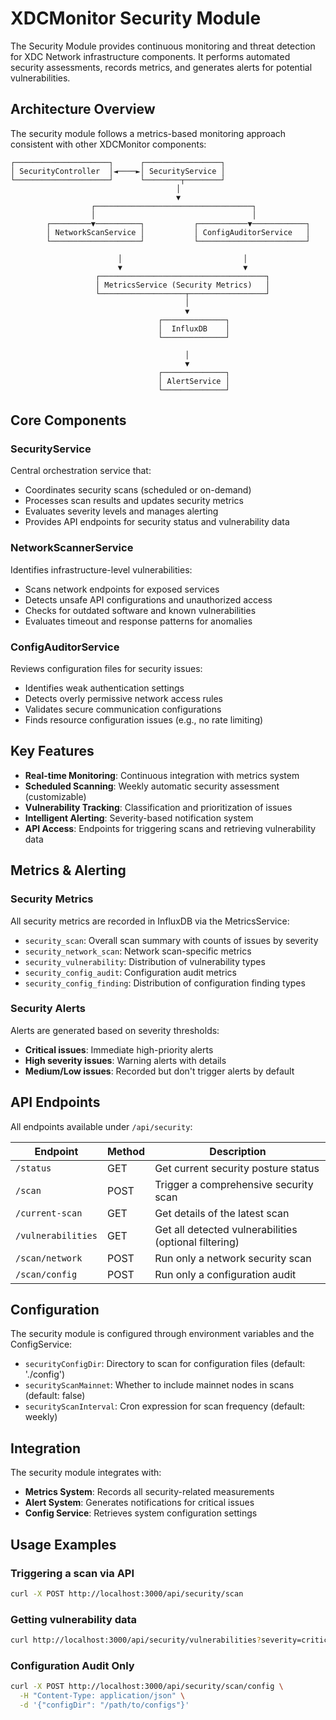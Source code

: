 # XDCMonitor Security Module

The Security Module provides continuous monitoring and threat detection for XDC Network infrastructure components. It performs automated security assessments, records metrics, and generates alerts for potential vulnerabilities.

## Architecture Overview

The security module follows a metrics-based monitoring approach consistent with other XDCMonitor components:

```ascii
┌─────────────────────┐      ┌─────────────────┐
│ SecurityController  │◄────►│ SecurityService │
└─────────────────────┘      └────────┬────────┘
                                     │
                                     ▼
                  ┌───────────────────────────────────┐
                  │                                   │
        ┌─────────▼──────────┐           ┌───────────▼────────────┐
        │ NetworkScanService │           │ ConfigAuditorService   │
        └────────────────────┘           └────────────────────────┘

                        │                           │
                        ▼                           ▼
                   ┌─────────────────────────────────────┐
                   │ MetricsService (Security Metrics)   │
                   └───────────────────┬─────────────────┘
                                       │
                                       ▼
                                 ┌──────────────┐
                                 │  InfluxDB    │
                                 └──────────────┘

                                       │
                                       ▼
                                 ┌──────────────┐
                                 │ AlertService │
                                 └──────────────┘
```

## Core Components

### SecurityService

Central orchestration service that:

- Coordinates security scans (scheduled or on-demand)
- Processes scan results and updates security metrics
- Evaluates severity levels and manages alerting
- Provides API endpoints for security status and vulnerability data

### NetworkScannerService

Identifies infrastructure-level vulnerabilities:

- Scans network endpoints for exposed services
- Detects unsafe API configurations and unauthorized access
- Checks for outdated software and known vulnerabilities
- Evaluates timeout and response patterns for anomalies

### ConfigAuditorService

Reviews configuration files for security issues:

- Identifies weak authentication settings
- Detects overly permissive network access rules
- Validates secure communication configurations
- Finds resource configuration issues (e.g., no rate limiting)

## Key Features

- **Real-time Monitoring**: Continuous integration with metrics system
- **Scheduled Scanning**: Weekly automatic security assessment (customizable)
- **Vulnerability Tracking**: Classification and prioritization of issues
- **Intelligent Alerting**: Severity-based notification system
- **API Access**: Endpoints for triggering scans and retrieving vulnerability data

## Metrics & Alerting

### Security Metrics

All security metrics are recorded in InfluxDB via the MetricsService:

- `security_scan`: Overall scan summary with counts of issues by severity
- `security_network_scan`: Network scan-specific metrics
- `security_vulnerability`: Distribution of vulnerability types
- `security_config_audit`: Configuration audit metrics
- `security_config_finding`: Distribution of configuration finding types

### Security Alerts

Alerts are generated based on severity thresholds:

- **Critical issues**: Immediate high-priority alerts
- **High severity issues**: Warning alerts with details
- **Medium/Low issues**: Recorded but don't trigger alerts by default

## API Endpoints

All endpoints available under `/api/security`:

| Endpoint | Method | Description |
|----------|--------|-------------|
| `/status` | GET | Get current security posture status |
| `/scan` | POST | Trigger a comprehensive security scan |
| `/current-scan` | GET | Get details of the latest scan |
| `/vulnerabilities` | GET | Get all detected vulnerabilities (optional filtering) |
| `/scan/network` | POST | Run only a network security scan |
| `/scan/config` | POST | Run only a configuration audit |

## Configuration

The security module is configured through environment variables and the ConfigService:

- `securityConfigDir`: Directory to scan for configuration files (default: './config')
- `securityScanMainnet`: Whether to include mainnet nodes in scans (default: false)
- `securityScanInterval`: Cron expression for scan frequency (default: weekly)

## Integration

The security module integrates with:
- **Metrics System**: Records all security-related measurements
- **Alert System**: Generates notifications for critical issues
- **Config Service**: Retrieves system configuration settings

## Usage Examples

### Triggering a scan via API

```bash
curl -X POST http://localhost:3000/api/security/scan
```

### Getting vulnerability data

```bash
curl http://localhost:3000/api/security/vulnerabilities?severity=critical
```

### Configuration Audit Only

```bash
curl -X POST http://localhost:3000/api/security/scan/config \
  -H "Content-Type: application/json" \
  -d '{"configDir": "/path/to/configs"}'
```
